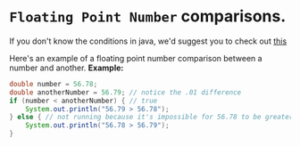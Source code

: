 # `Floating Point Number` comparisons.
If you don't know the conditions in java, we'd suggest you to check out [this](./if_else/if_statement.md)

Here's an example of a floating point number comparison between a number and another.
**Example:**
```java
double number = 56.78;
double anotherNumber = 56.79; // notice the .01 difference
if (number < anotherNumber) { // true
    System.out.println("56.79 > 56.78");
} else { // not running because it's impossible for 56.78 to be greater than 56.79
    System.out.println("56.78 > 56.79");
}
```
 
